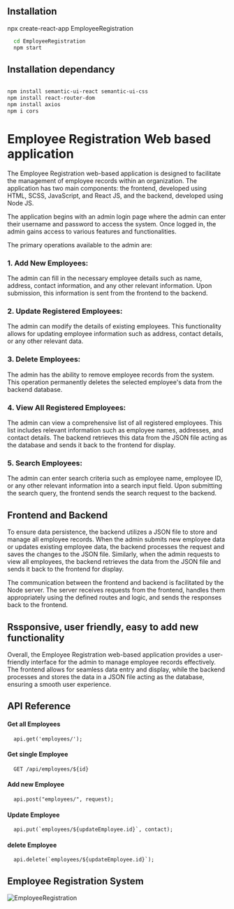 
## Installation

npx create-react-app EmployeeRegistration

```bash
  cd EmployeeRegistration
  npm start
```
## Installation dependancy
```bash

npm install semantic-ui-react semantic-ui-css
npm install react-router-dom
npm install axios
npm i cors
```

# Employee Registration Web based application

The Employee Registration web-based application is designed to facilitate the management of employee records within an organization. The application has two main components: the frontend, developed using HTML, SCSS, JavaScript, and React JS, and the backend, developed using Node JS.

The application begins with an admin login page where the admin can enter their username and password to access the system. Once logged in, the admin gains access to various features and functionalities.

The primary operations available to the admin are:

### 1. Add New Employees: 
The admin can fill in the necessary employee details such as name, address, contact information, and any other relevant information. Upon submission, this information is sent from the frontend to the backend.

### 2. Update Registered Employees: 
The admin can modify the details of existing employees. This functionality allows for updating employee information such as address, contact details, or any other relevant data.

### 3. Delete Employees: 
The admin has the ability to remove employee records from the system. This operation permanently deletes the selected employee's data from the backend database.

### 4. View All Registered Employees: 
The admin can view a comprehensive list of all registered employees. This list includes relevant information such as employee names, addresses, and contact details. The backend retrieves this data from the JSON file acting as the database and sends it back to the frontend for display.
### 5. Search Employees: 
The admin can enter search criteria such as employee name, employee ID, or any other relevant information into a search input field. Upon submitting the search query, the frontend sends the search request to the backend.

## Frontend and Backend 
To ensure data persistence, the backend utilizes a JSON file to store and manage all employee records. When the admin submits new employee data or updates existing employee data, the backend processes the request and saves the changes to the JSON file. Similarly, when the admin requests to view all employees, the backend retrieves the data from the JSON file and sends it back to the frontend for display.

The communication between the frontend and backend is facilitated by the Node server. The server receives requests from the frontend, handles them appropriately using the defined routes and logic, and sends the responses back to the frontend.

## Rssponsive, user friendly, easy to add new functionality

Overall, the Employee Registration web-based application provides a user-friendly interface for the admin to manage employee records effectively. The frontend allows for seamless data entry and display, while the backend processes and stores the data in a JSON file acting as the database, ensuring a smooth user experience.


## API Reference

#### Get all Employees

```http
  api.get('employees/');
```

#### Get single Employee

```http
  GET /api/employees/${id}
```

#### Add new Employee

```http
  api.post("employees/", request);
```

#### Update Employee

```http
  api.put(`employees/${updateEmployee.id}`, contact);

```
#### delete Employee

```http
  api.delete(`employees/${updateEmployee.id}`);

```


## Employee Registration System

![EmployeeRegistration](https://github.com/Hinashahzad/ContactList/blob/main/Frontend/src/images/EmployeeRegistration.png?raw=true)

